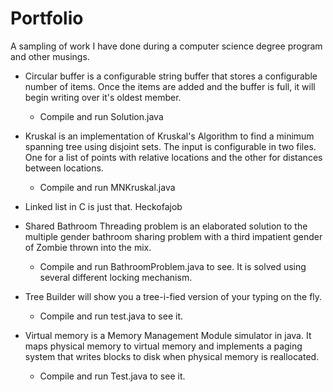 # Portfolio
A sampling of work I have done during a computer science degree program and other musings.

- Circular buffer is a configurable string buffer that stores a configurable number of items. Once the items are added and the buffer is full, it will begin writing over it's oldest member.
  - Compile and run Solution.java

- Kruskal is an implementation of Kruskal's Algorithm to find a minimum spanning tree using disjoint sets. The input is configurable in two files. One for a list of points with relative locations and the other for distances between locations. 
  - Compile and run MNKruskal.java
 
- Linked list in C is just that. Heckofajob

- Shared Bathroom Threading problem is an elaborated solution to the multiple gender bathroom sharing problem with a third impatient gender of Zombie thrown into the mix.
  - Compile and run BathroomProblem.java to see. It is solved using several different locking mechanism.
 
 - Tree Builder will show you a tree-i-fied version of your typing on the fly.
   - Compile and run test.java to see it.
  
- Virtual memory is a Memory Management Module simulator in java. It maps physical memory to virtual memory and implements a paging system that writes blocks to disk when physical memory is reallocated. 
  - Compile and run Test.java to see it.
